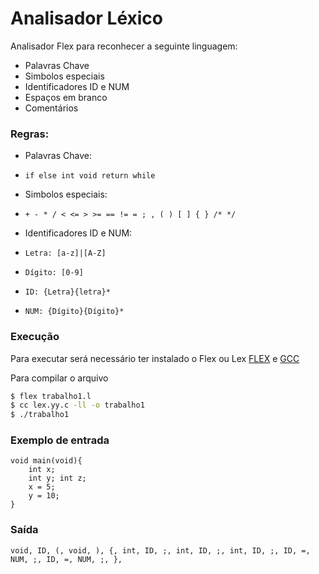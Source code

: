 # Analisador Léxico

Analisador Flex para reconhecer a seguinte linguagem:

  - Palavras Chave
  - Simbolos especiais
  - Identificadores ID e NUM
  - Espaços em branco
  - Comentários

### Regras: 
  - Palavras Chave:
  -     if else int void return while
  - Simbolos especiais: 
  -     + - * / < <= > >= == != = ; , ( ) [ ] { } /* */
  - Identificadores ID e NUM:
  -     Letra: [a-z]|[A-Z]
  -     Dígito: [0-9]
  -     ID: {Letra}{letra}*
  -     NUM: {Dígito}{Dígito}*

### Execução

Para executar será necessário ter instalado o Flex ou Lex [FLEX](http://flex.sourceforge.net/) e [GCC](https://gcc.gnu.org/)

Para compilar o arquivo
```sh
$ flex trabalho1.l
$ cc lex.yy.c -ll -o trabalho1
$ ./trabalho1
```

### Exemplo de entrada 
    void main(void){ 
    	int x;
    	int y; int z;
    	x = 5; 
    	y = 10; 
    }
    
### Saída 
    void, ID, (, void, ), {, int, ID, ;, int, ID, ;, int, ID, ;, ID, =, NUM, ;, ID, =, NUM, ;, },
    